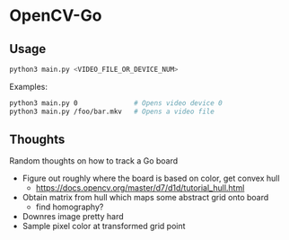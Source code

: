 # OpenCV-Go

## Usage

```bash
python3 main.py <VIDEO_FILE_OR_DEVICE_NUM>
```

Examples:

```bash
python3 main.py 0              # Opens video device 0
python3 main.py /foo/bar.mkv   # Opens a video file
```

## Thoughts

Random thoughts on how to track a Go board

- Figure out roughly where the board is based on color, get convex hull
    - <https://docs.opencv.org/master/d7/d1d/tutorial_hull.html>
- Obtain matrix from hull which maps some abstract grid onto board
    - find homography?
- Downres image pretty hard
- Sample pixel color at transformed grid point
